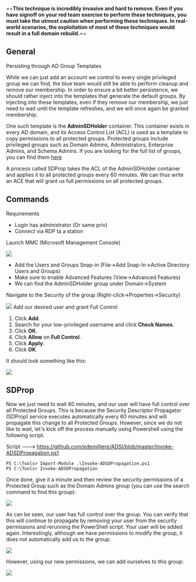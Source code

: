 
==**This technique is incredibly invasive and hard to remove. Even if you have signoff on your red team exercise to perform these techniques, you must take the utmost caution when performing these techniques. In real-world scenarios, the exploitation of most of these techniques would result in a full domain rebuild.**==

## General

Persisting through AD Group Templates

While we can just add an account we control to every single privileged group we can find, the blue team would still be able to perform cleanup and remove our membership. In order to ensure a bit better persistence, we should rather inject into the templates that generate the default groups. By injecting into these templates, even if they remove our membership, we just need to wait until the template refreshes, and we will once again be granted membership.

One such template is the **AdminSDHolder** container. This container exists in every AD domain, and its Access Control List (ACL) is used as a template to copy permissions to all protected groups. Protected groups include privileged groups such as Domain Admins, Administrators, Enterprise Admins, and Schema Admins. If you are looking for the full list of groups, you can find them [here](https://docs.microsoft.com/en-us/previous-versions/technet-magazine/ee361593(v=msdn.10))

A process called SDProp takes the ACL of the AdminSDHolder container and applies it to all protected groups every 60 minutes. We can thus write an ACE that will grant us full permissions on all protected groups.


## Commands

Requirements
- Login has administrator (Or same priv)
- Connect via RDP ta a station

Launch MMC (Microsoft Management Console)

![](https://tryhackme-images.s3.amazonaws.com/user-uploads/6093e17fa004d20049b6933e/room-content/0f6439b2dd402b9ec019f3cef177526f.png)
- Add the Users and Groups Snap-in (File->Add Snap-In->Active Directory Users and Groups)
- Make sure to enable Advanced Features (View->Advanced Features)
- We can find the AdminSDHolder group under Domain->System


Navigate to the Security of the group (Right-click->Properties->Security)

![](https://tryhackme-images.s3.amazonaws.com/user-uploads/6093e17fa004d20049b6933e/room-content/7ebe36369729b7edb1160dde2ace276a.png)
Add our desired user and grant Full Control
1.  Click **Add**.
2.  Search for your low-privileged username and click **Check Names**.
3.  Click **OK**.
4.  Click **Allow** on **Full Control**.
5.  Click **Apply**.
6.  Click **OK**.  


It should look something like this:

![](https://tryhackme-images.s3.amazonaws.com/user-uploads/6093e17fa004d20049b6933e/room-content/75c8454bf447398db713da5fbae160dc.png)


## SDProp
Now we just need to wait 60 minutes, and our user will have full control over all Protected Groups. This is because the Security Descriptor Propagator (SDProp) service executes automatically every 60 minutes and will propagate this change to all Protected Groups. However, since we do not like to wait, let's kick off the process manually using Powershell using the following script.

Script ---> https://github.com/edemilliere/ADSI/blob/master/Invoke-ADSDPropagation.ps1

```
PS C:\Tools> Import-Module .\Invoke-ADSDPropagation.ps1 
PS C:\Tools> Invoke-ADSDPropagation
```


Once done, give it a minute and then review the security permissions of a Protected Group such as the Domain Admins group (you can use the search command to find this group):

![](https://tryhackme-images.s3.amazonaws.com/user-uploads/6093e17fa004d20049b6933e/room-content/5a2c03dd079b07a9fad3d9933547029d.png)


As can be seen, our user has full control over the group. You can verify that this will continue to propagate by removing your user from the security permissions and rerunning the PowerShell script. Your user will be added again. Interestingly, although we have permissions to modify the group, it does not automatically add us to the group:

![](https://tryhackme-images.s3.amazonaws.com/user-uploads/6093e17fa004d20049b6933e/room-content/0c843b5caaa4c2ea33700af7fd30a14b.png)


However, using our new permissions, we can add ourselves to this group:

![](https://tryhackme-images.s3.amazonaws.com/user-uploads/6093e17fa004d20049b6933e/room-content/0d8bf9bba31cbf0cf8a45a5a0b5f67fa.png)
